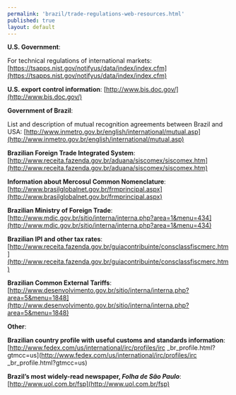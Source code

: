 ```yaml
--- 
permalink: 'brazil/trade-regulations-web-resources.html' 
published: true 
layout: default
---
```

**U.S. Government**:

For technical regulations of international markets: 
[https://tsapps.nist.gov/notifyus/data/index/index.cfm](https://tsapps.nist.gov/notifyus/data/index/index.cfm)

**U.S. export control information**: 
[http://www.bis.doc.gov/](http://www.bis.doc.gov/)

**Government of Brazil**:

List and description of mutual recognition agreements between Brazil and USA: 
[http://www.inmetro.gov.br/english/international/mutual.asp](http://www.inmetro.gov.br/english/international/mutual.asp)

**Brazilian Foreign Trade Integrated System**: 
[http://www.receita.fazenda.gov.br/aduana/siscomex/siscomex.htm](http://www.receita.fazenda.gov.br/aduana/siscomex/siscomex.htm)

**Information about Mercosul Common Nomenclature**: 
[http://www.brasilglobalnet.gov.br/frmprincipal.aspx](http://www.brasilglobalnet.gov.br/frmprincipal.aspx) 

**Brazilian Ministry of Foreign Trade**: 
[http://www.mdic.gov.br/sitio/interna/interna.php?area=1&menu=434](http://www.mdic.gov.br/sitio/interna/interna.php?area=1&menu=434) 

**Brazilian IPI and other tax rates**: 
[http://www.receita.fazenda.gov.br/guiacontribuinte/consclassfiscmerc.htm](http://www.receita.fazenda.gov.br/guiacontribuinte/consclassfiscmerc.htm) 

**Brazilian Common External Tariffs**: 
[http://www.desenvolvimento.gov.br/sitio/interna/interna.php?area=5&menu=1848](http://www.desenvolvimento.gov.br/sitio/interna/interna.php?area=5&menu=1848) 

**Other**: 

**Brazilian country profile with useful customs and standards information**: 
[http://www.fedex.com/us/international/irc/profiles/irc _br_profile.html?gtmcc=us](http://www.fedex.com/us/international/irc/profiles/irc _br_profile.html?gtmcc=us)

**Brazil’s most widely-read newspaper, _Folha de São Paulo_**: 
[http://www.uol.com.br/fsp](http://www.uol.com.br/fsp)
